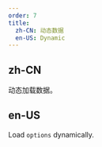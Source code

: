 ```yaml
---
order: 7
title:
  zh-CN: 动态数据
  en-US: Dynamic
---
```


## zh-CN

动态加载数据。

## en-US

Load `options` dynamically.
